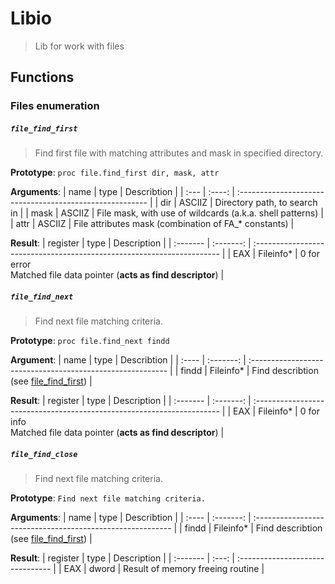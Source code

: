 # Libio
> Lib for work with files

## Functions

### Files enumeration

##### `file_find_first`
> Find first file with matching attributes and mask in specified directory.

**Prototype**:
`proc file.find_first dir, mask, attr`

**Arguments**:
| name |  type  | Describtion                                              |
| :--- | :----: | :------------------------------------------------------- |
| dir  | ASCIIZ | Directory path, to search in                             |
| mask | ASCIIZ | File mask, with use of wildcards (a.k.a. shell patterns) |
| attr | ASCIIZ | File attributes mask (combination of FA_* constants)     |

**Result**:
| register | type      | Description                                                             |
| :------- | :-------: | :---------------------------------------------------------------------  |
| EAX      | Fileinfo* | 0 for error<br/>Matched file data pointer (__acts as find descriptor__) |


##### `file_find_next`
> Find next file matching criteria.

**Prototype**:
`proc file.find_next findd`

**Argument**:
| name  |    type   | Describtion                                                |
| :---- | :-------: | :--------------------------------------------------------- |
| findd | Fileinfo* | Find describtion (see [file_find_first](#file_find_first)) |

**Result**:
| register | type      | Description                                                            |
| :------- | :-------: | :--------------------------------------------------------------------- |
| EAX      | Fileinfo* | 0 for info<br/>Matched file data pointer (__acts as find descriptor__) |


##### `file_find_close`
> Find next file matching criteria.

**Prototype**:
`Find next file matching criteria.`

**Arguments**:
| name  |    type   | Describtion                                                |
| :---- | :-------: | :--------------------------------------------------------- |
| findd | Fileinfo* | Find describtion (see [file_find_first](#file_find_first)) |


**Result**:
| register | type  | Description                      |
| :------- | :---: | :------------------------------- |
| EAX      | dword | Result of memory freeing routine |

